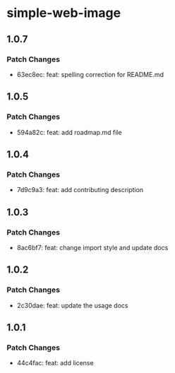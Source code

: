 # simple-web-image

## 1.0.7

### Patch Changes

- 63ec8ec: feat: spelling correction for README.md

## 1.0.5

### Patch Changes

- 594a82c: feat: add roadmap.md file

## 1.0.4

### Patch Changes

- 7d9c9a3: feat: add contributing description

## 1.0.3

### Patch Changes

- 8ac6bf7: feat: change import style and update docs

## 1.0.2

### Patch Changes

- 2c30dae: feat: update the usage docs

## 1.0.1

### Patch Changes

- 44c4fac: feat: add license
